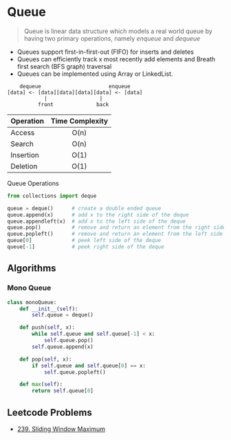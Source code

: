 # Queue

> Queue is linear data structure which models a real world queue by having two primary operations, namely _enqueue_ and _dequeue_

- Queues support first-in-first-out (FIFO) for inserts and deletes
- Queues can efficiently track x most recently add elements and Breath first search (BFS graph) traversal
- Queues can be implemented using Array or LinkedList.

```
    dequeue                      enqueue
[data] <- [data][data][data][data] <- [data]
            |                 |
          front              back
```

| Operation  | Time Complexity |
| ---------- | :-------------: |
| Access     | O(n)            |
| Search     | O(n)            |
| Insertion  | O(1)            |
| Deletion   | O(1)            |

Queue Operations
```py
from collections import deque

queue = deque()      # create a double ended queue
queue.append(x)      # add x to the right side of the deque
queue.appendleft(x)  # add x to the left side of the deque
queue.pop()          # remove and return an element from the right side of the deque
queue.popleft()      # remove and return an element from the left side of the deque
queue[0]             # peek left side of the deque
queue[-1]            # peek right side of the deque
```

## Algorithms

### Mono Queue

```py
class monoQueue:
    def __init__(self):
        self.queue = deque()

    def push(self, x):
        while self.queue and self.queue[-1] < x:
            self.queue.pop()
        self.queue.append(x)

    def pop(self, x):
        if self.queue and self.queue[0] == x:
            self.queue.popleft()

    def max(self):
        return self.queue[0]
```

## Leetcode Problems

- [239. Sliding Window Maximum](https://leetcode.com/problems/sliding-window-maximum/)
